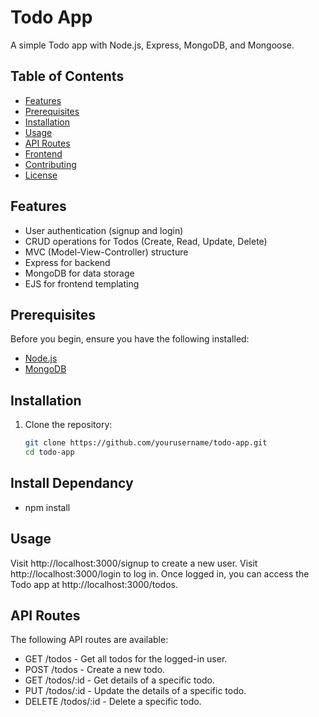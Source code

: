 # Todo App

A simple Todo app with Node.js, Express, MongoDB, and Mongoose.

## Table of Contents

- [Features](#features)
- [Prerequisites](#prerequisites)
- [Installation](#installation)
- [Usage](#usage)
- [API Routes](#api-routes)
- [Frontend](#frontend)
- [Contributing](#contributing)
- [License](#license)

## Features

- User authentication (signup and login)
- CRUD operations for Todos (Create, Read, Update, Delete)
- MVC (Model-View-Controller) structure
- Express for backend
- MongoDB for data storage
- EJS for frontend templating

## Prerequisites

Before you begin, ensure you have the following installed:

- [Node.js](https://nodejs.org/)
- [MongoDB](https://www.mongodb.com/)

## Installation

1. Clone the repository:

   ```bash
   git clone https://github.com/yourusername/todo-app.git
   cd todo-app

## Install Dependancy
- npm install

## Usage
Visit http://localhost:3000/signup to create a new user.
Visit http://localhost:3000/login to log in.
Once logged in, you can access the Todo app at http://localhost:3000/todos.

 ## API Routes
The following API routes are available:

 - GET /todos - Get all todos for the logged-in user.
 - POST /todos - Create a new todo.
 - GET /todos/:id - Get details of a specific todo.
 - PUT /todos/:id - Update the details of a specific todo.
 - DELETE /todos/:id - Delete a specific todo.
